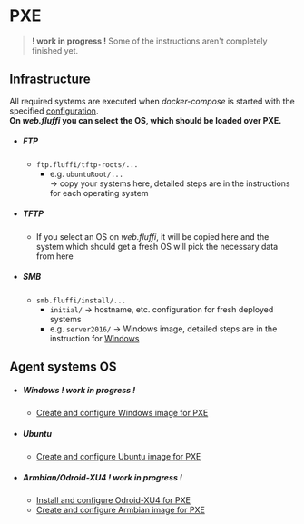 <!---
Copyright 2017-2019 Siemens AG

Permission is hereby granted, free of charge, to any person obtaining a copy of this software and associated documentation files (the "Software"), to deal in the Software without restriction, including without limitation the rights to use, copy, modify, merge, publish, distribute, sublicense, and/or sell copies of the Software, and to permit persons to whom the Software is furnished to do so, subject to the following conditions:

The above copyright notice and this permission notice shall be included in all copies or substantial portions of the Software.

THE SOFTWARE IS PROVIDED "AS IS", WITHOUT WARRANTY OF ANY KIND, EXPRESS OR IMPLIED, INCLUDING BUT NOT LIMITED TO THE WARRANTIES OF MERCHANTABILITY, FITNESS FOR A PARTICULAR PURPOSE AND NONINFRINGEMENT. IN NO EVENT SHALL THE AUTHORS OR COPYRIGHT HOLDERS BE LIABLE FOR ANY CLAIM, DAMAGES OR OTHER LIABILITY, WHETHER IN AN ACTION OF CONTRACT, TORT OR OTHERWISE, ARISING FROM, OUT OF OR IN CONNECTION WITH THE SOFTWARE OR THE USE OR OTHER DEALINGS IN THE SOFTWARE.

Author(s): Pascal Eckmann
-->

# PXE

> __! work in progress !__
> Some of the instructions aren't completely finished yet.

## Infrastructure

All required systems are executed when _docker-compose_ is started with the specified [configuration](../../srv/fluffi/docker-compose.yaml).    
__On _web.fluffi_ you can select the OS, which should be loaded over PXE.__    

- ##### FTP
    - `ftp.fluffi/tftp-roots/...`    
        - e.g. `ubuntuRoot/...`   
        -> copy your systems here, detailed steps are in the instructions for each operating system
- ##### TFTP
    - If you select an OS on _web.fluffi_, it will be copied here and the system which should get a fresh OS will pick the necessary data from here
- ##### SMB
    - `smb.fluffi/install/...`
        - `initial/` -> hostname, etc. configuration for fresh deployed systems
        - e.g. `server2016/` -> Windows image, detailed steps are in the instruction for [Windows](windows.md)

## Agent systems OS
- ##### Windows __! work in progress !__
    - [Create and configure Windows image for PXE](windows.md)
- ##### Ubuntu
    - [Create and configure Ubuntu image for PXE](ubuntu.md)
- ##### Armbian/Odroid-XU4 __! work in progress !__
    - [Install and configure Odroid-XU4 for PXE](odroid.md)
    - [Create and configure Armbian image for PXE](armbian.md)